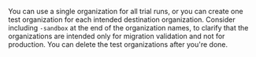 You can use a single organization for all trial runs, or you can create one test organization for each intended destination organization. Consider including `-sandbox` at the end of the organization names, to clarify that the organizations are intended only for migration validation and not for production. You can delete the test organizations after you're done.
